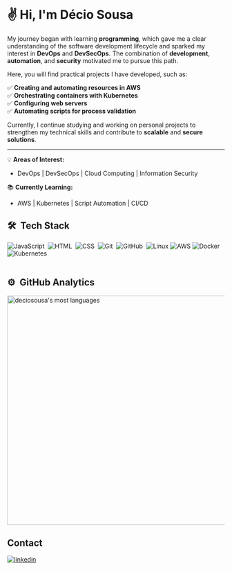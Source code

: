 <h1 align="left">✌️ Hi, I'm Décio Sousa</h1>

My journey began with learning **programming**, which gave me a clear understanding of the software development lifecycle and sparked my interest in **DevOps** and **DevSecOps**. The combination of **development**, **automation**, and **security** motivated me to pursue this path.

Here, you will find practical projects I have developed, such as:

✅ **Creating and automating resources in AWS**  
✅ **Orchestrating containers with Kubernetes**  
✅ **Configuring web servers**  
✅ **Automating scripts for process validation**  

Currently, I continue studying and working on personal projects to strengthen my technical skills and contribute to **scalable** and **secure solutions**.

---

💡 **Areas of Interest:**  
- DevOps | DevSecOps | Cloud Computing | Information Security  

📚 **Currently Learning:**  
- AWS | Kubernetes | Script Automation | CI/CD  

## 🛠 &nbsp;Tech Stack

![JavaScript](https://img.shields.io/badge/-JavaScript-05122A?style=flat&logo=javascript)&nbsp;
![HTML](https://img.shields.io/badge/-HTML-05122A?style=flat&logo=HTML5)&nbsp;
![CSS](https://img.shields.io/badge/-CSS-05122A?style=flat&logo=CSS3&logoColor=1572B6)&nbsp;
![Git](https://img.shields.io/badge/-Git-05122A?style=flat&logo=git)&nbsp;
![GitHub](https://img.shields.io/badge/-GitHub-05122A?style=flat&logo=github)&nbsp;
![Linux](https://img.shields.io/badge/Linux-FCC624?style=for-the-badge&logo=linux&logoColor=black)
![AWS](https://img.shields.io/badge/AWS-%23FF9900.svg?style=for-the-badge&logo=amazon-aws&logoColor=white)
![Docker](https://img.shields.io/badge/docker-%230db7ed.svg?style=for-the-badge&logo=docker&logoColor=white)
![Kubernetes](https://img.shields.io/badge/kubernetes-%23326ce5.svg?style=for-the-badge&logo=kubernetes&logoColor=white)
<br><br>
## ⚙️ &nbsp;GitHub Analytics

<p align="left">
<img width="530em" src="https://github-readme-stats.vercel.app/api/top-langs/?username=deciosousa&layout=compact&theme=vision-friendly-dark" alt="deciosousa's most languages"/>
</p>

## Contact
<p align="left">
<a href="https://linkedin.com/in/deciosousafilho" target="_blank">
  <img align="center" src="https://img.shields.io/badge/-deciosousa-05122A?style=flat&logo=linkedin" alt="linkedin"/>
</a>
</p>
